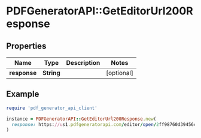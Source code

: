 # PDFGeneratorAPI::GetEditorUrl200Response

## Properties

| Name | Type | Description | Notes |
| ---- | ---- | ----------- | ----- |
| **response** | **String** |  | [optional] |

## Example

```ruby
require 'pdf_generator_api_client'

instance = PDFGeneratorAPI::GetEditorUrl200Response.new(
  response: https://us1.pdfgeneratorapi.com/editor/open/2ff98760d39456c4b2cf974fef005ecf
)
```

